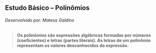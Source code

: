 ## Estudo Básico – Polinômios
###### Desenvolvido por: Mateus Galdino

> **Os polinômios são expressões algébricas formadas por __números__ (coeficientes) e __letras__ (partes literais). As letras de um polinômio representam os valores desconhecidos da expressão.**
